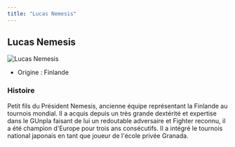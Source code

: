 ```yaml
---
title: "Lucas Nemesis"
---
```


Lucas Nemesis
-------------


![Lucas Nemesis](/images/stories/saga/gundambftry/persos/lucas-nemesis.png)


* Origine : Finlande


### Histoire


Petit fils du Président Nemesis, ancienne équipe représentant la Finlande au tournois mondial. Il a acquis depuis un très grande dextérité et expertise dans le GUnpla faisant de lui un redoutable adversaire et Fighter reconnu, il a été champion d'Europe pour trois ans consécutifs. Il a intégré le tournois national japonais en tant que joueur de l'école privée Granada.


